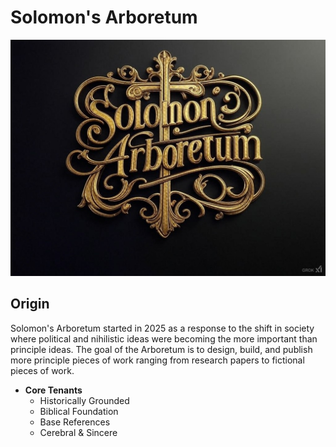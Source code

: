 # Solomon's Arboretum 

![Logo](logo/sa-logo-1.jpg)

## Origin

Solomon's Arboretum started in 2025 as a response to the shift in society where political and nihilistic ideas were becoming the more important than principle ideas. The goal of the Arboretum is to design, build, and publish more principle pieces of work ranging from research papers to fictional pieces of work.

* **Core Tenants**
    * Historically Grounded
    * Biblical Foundation
    * Base References
    * Cerebral & Sincere